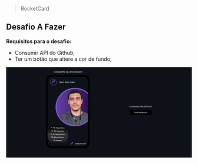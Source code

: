 >RocketCard

## Desafio A Fazer

**Requisitos para o desafio:**

- Consumir API do Github;
- Ter um botão que altere a cor de fundo;

<img src="./assets/rocketcard.png" alt="App Photo"/>